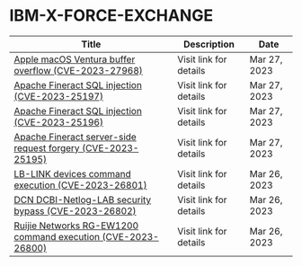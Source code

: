 

# IBM-X-FORCE-EXCHANGE

 |Title|Description|Date|
 |---|---|---|
 |[Apple macOS Ventura buffer overflow (CVE-2023-27968)](https://exchange.xforce.ibmcloud.com/activity/list?filter=Vulnerabilities)|Visit link for details|Mar 27, 2023|
 |[Apache Fineract SQL injection (CVE-2023-25197)](https://exchange.xforce.ibmcloud.com/activity/list?filter=Vulnerabilities)|Visit link for details|Mar 27, 2023|
 |[Apache Fineract SQL injection (CVE-2023-25196)](https://exchange.xforce.ibmcloud.com/activity/list?filter=Vulnerabilities)|Visit link for details|Mar 27, 2023|
 |[Apache Fineract server-side request forgery (CVE-2023-25195)](https://exchange.xforce.ibmcloud.com/activity/list?filter=Vulnerabilities)|Visit link for details|Mar 27, 2023|
 |[LB-LINK devices command execution (CVE-2023-26801)](https://exchange.xforce.ibmcloud.com/activity/list?filter=Vulnerabilities)|Visit link for details|Mar 26, 2023|
 |[DCN DCBI-Netlog-LAB security bypass (CVE-2023-26802)](https://exchange.xforce.ibmcloud.com/activity/list?filter=Vulnerabilities)|Visit link for details|Mar 26, 2023|
 |[Ruijie Networks RG-EW1200 command execution (CVE-2023-26800)](https://exchange.xforce.ibmcloud.com/activity/list?filter=Vulnerabilities)|Visit link for details|Mar 26, 2023|
 